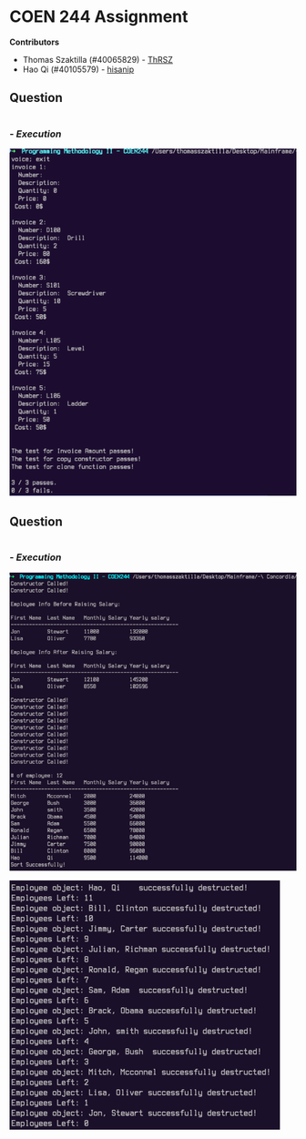 # COEN 244 Assignment

**Contributors**
 - Thomas Szaktilla (#40065829) - [ThRSZ](https://github.com/ThRSZ)
 - Hao Qi (#40105579) - [hisanip](https://github.com/hisanip)

## **Question**


```cpp

```

### - *Execution*

![Invoice-Terminal](https://github.com/ThRSZ/COEN244-Assignments/blob/main/Figures/Invoice-Terminal.png)

## **Question**

```cpp

```


### - *Execution*

![Employee-Terminal1](https://github.com/ThRSZ/COEN244-Assignments/blob/main/Figures/Employee-Terminal1.png)

![Employee-Terminal2](https://github.com/ThRSZ/COEN244-Assignments/blob/main/Figures/Employee-Terminal2.png)


